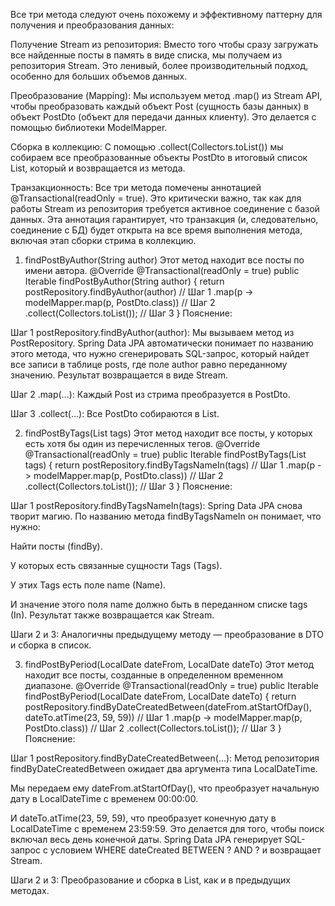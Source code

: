 Все три метода следуют очень похожему и эффективному паттерну для получения и преобразования данных:

Получение Stream из репозитория: Вместо того чтобы сразу загружать все найденные посты в память в виде списка, мы
получаем из репозитория Stream. Это ленивый, более производительный подход, особенно для больших объемов данных.

Преобразование (Mapping): Мы используем метод .map() из Stream API, чтобы преобразовать каждый объект Post (сущность
базы данных) в объект PostDto (объект для передачи данных клиенту). Это делается с помощью библиотеки ModelMapper.

Сборка в коллекцию: С помощью .collect(Collectors.toList()) мы собираем все преобразованные объекты PostDto в итоговый
список List, который и возвращается из метода.

Транзакционность: Все три метода помечены аннотацией @Transactional(readOnly = true). Это критически важно, так как для
работы Stream из репозитория требуется активное соединение с базой данных. Эта аннотация гарантирует, что транзакция (и,
следовательно, соединение с БД) будет открыта на все время выполнения метода, включая этап сборки стрима в коллекцию.

1. findPostByAuthor(String author)
   Этот метод находит все посты по имени автора.
   @Override
   @Transactional(readOnly = true)
   public Iterable<PostDto> findPostByAuthor(String author) {
   return postRepository.findByAuthor(author) // Шаг 1
   .map(p -> modelMapper.map(p, PostDto.class)) // Шаг 2
   .collect(Collectors.toList()); // Шаг 3
   }
   Пояснение:

Шаг 1 postRepository.findByAuthor(author): Мы вызываем метод из PostRepository. Spring Data JPA автоматически понимает
по названию этого метода, что нужно сгенерировать SQL-запрос, который найдет все записи в таблице posts, где поле author
равно переданному значению. Результат возвращается в виде Stream<Post>.

Шаг 2 .map(...): Каждый Post из стрима преобразуется в PostDto.

Шаг 3 .collect(...): Все PostDto собираются в List.

2. findPostByTags(List<String> tags)
   Этот метод находит все посты, у которых есть хотя бы один из перечисленных тегов.
   @Override
   @Transactional(readOnly = true)
   public Iterable<PostDto> findPostByTags(List<String> tags) {
   return postRepository.findByTagsNameIn(tags) // Шаг 1
   .map(p -> modelMapper.map(p, PostDto.class)) // Шаг 2
   .collect(Collectors.toList()); // Шаг 3
   }
   Пояснение:

Шаг 1 postRepository.findByTagsNameIn(tags): Spring Data JPA снова творит магию. По названию метода findByTagsNameIn он
понимает, что нужно:

Найти посты (findBy).

У которых есть связанные сущности Tags (Tags).

У этих Tags есть поле name (Name).

И значение этого поля name должно быть в переданном списке tags (In).
Результат также возвращается как Stream<Post>.

Шаги 2 и 3: Аналогичны предыдущему методу — преобразование в DTO и сборка в список.

3. findPostByPeriod(LocalDate dateFrom, LocalDate dateTo)
   Этот метод находит все посты, созданные в определенном временном диапазоне.
   @Override
   @Transactional(readOnly = true)
   public Iterable<PostDto> findPostByPeriod(LocalDate dateFrom, LocalDate dateTo) {
   return postRepository.findByDateCreatedBetween(dateFrom.atStartOfDay(), dateTo.atTime(23, 59, 59)) // Шаг 1
   .map(p -> modelMapper.map(p, PostDto.class)) // Шаг 2
   .collect(Collectors.toList()); // Шаг 3
   }
   Пояснение:

Шаг 1 postRepository.findByDateCreatedBetween(...): Метод репозитория findByDateCreatedBetween ожидает два аргумента
типа LocalDateTime.

Мы передаем ему dateFrom.atStartOfDay(), что преобразует начальную дату в LocalDateTime с временем 00:00:00.

И dateTo.atTime(23, 59, 59), что преобразует конечную дату в LocalDateTime с временем 23:59:59. Это делается для того,
чтобы поиск включал весь день конечной даты.
Spring Data JPA генерирует SQL-запрос с условием WHERE dateCreated BETWEEN ? AND ? и возвращает Stream<Post>.

Шаги 2 и 3: Преобразование и сборка в List, как и в предыдущих методах.